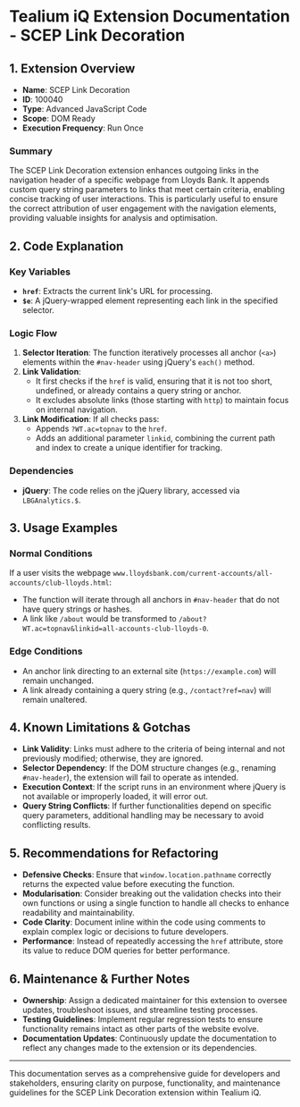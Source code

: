 # Tealium iQ Extension Documentation - SCEP Link Decoration

## 1. Extension Overview

- **Name**: SCEP Link Decoration
- **ID**: 100040
- **Type**: Advanced JavaScript Code
- **Scope**: DOM Ready
- **Execution Frequency**: Run Once

### Summary
The SCEP Link Decoration extension enhances outgoing links in the navigation header of a specific webpage from Lloyds Bank. It appends custom query string parameters to links that meet certain criteria, enabling concise tracking of user interactions. This is particularly useful to ensure the correct attribution of user engagement with the navigation elements, providing valuable insights for analysis and optimisation.

## 2. Code Explanation

### Key Variables
- **`href`**: Extracts the current link's URL for processing.
- **`$e`**: A jQuery-wrapped element representing each link in the specified selector.

### Logic Flow
1. **Selector Iteration**: The function iteratively processes all anchor (`<a>`) elements within the `#nav-header` using jQuery's `each()` method.
2. **Link Validation**:
   - It first checks if the `href` is valid, ensuring that it is not too short, undefined, or already contains a query string or anchor.
   - It excludes absolute links (those starting with `http`) to maintain focus on internal navigation.
3. **Link Modification**: If all checks pass:
   - Appends `?WT.ac=topnav` to the `href`.
   - Adds an additional parameter `linkid`, combining the current path and index to create a unique identifier for tracking.

### Dependencies
- **jQuery**: The code relies on the jQuery library, accessed via `LBGAnalytics.$`.

## 3. Usage Examples

### Normal Conditions
If a user visits the webpage `www.lloydsbank.com/current-accounts/all-accounts/club-lloyds.html`:
- The function will iterate through all anchors in `#nav-header` that do not have query strings or hashes.
- A link like `/about` would be transformed to `/about?WT.ac=topnav&linkid=all-accounts-club-lloyds-0`.

### Edge Conditions
- An anchor link directing to an external site (`https://example.com`) will remain unchanged.
- A link already containing a query string (e.g., `/contact?ref=nav`) will remain unaltered.

## 4. Known Limitations & Gotchas

- **Link Validity**: Links must adhere to the criteria of being internal and not previously modified; otherwise, they are ignored.
- **Selector Dependency**: If the DOM structure changes (e.g., renaming `#nav-header`), the extension will fail to operate as intended.
- **Execution Context**: If the script runs in an environment where jQuery is not available or improperly loaded, it will error out.
- **Query String Conflicts**: If further functionalities depend on specific query parameters, additional handling may be necessary to avoid conflicting results.

## 5. Recommendations for Refactoring

- **Defensive Checks**: Ensure that `window.location.pathname` correctly returns the expected value before executing the function.
- **Modularisation**: Consider breaking out the validation checks into their own functions or using a single function to handle all checks to enhance readability and maintainability.
- **Code Clarity**: Document inline within the code using comments to explain complex logic or decisions to future developers.
- **Performance**: Instead of repeatedly accessing the `href` attribute, store its value to reduce DOM queries for better performance.

## 6. Maintenance & Further Notes

- **Ownership**: Assign a dedicated maintainer for this extension to oversee updates, troubleshoot issues, and streamline testing processes.
- **Testing Guidelines**: Implement regular regression tests to ensure functionality remains intact as other parts of the website evolve.
- **Documentation Updates**: Continuously update the documentation to reflect any changes made to the extension or its dependencies.

--- 

This documentation serves as a comprehensive guide for developers and stakeholders, ensuring clarity on purpose, functionality, and maintenance guidelines for the SCEP Link Decoration extension within Tealium iQ.